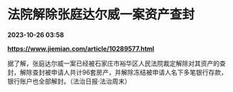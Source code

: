 # 法院解除张庭达尔威一案资产查封

**2023-10-26 03:58**

**https://www.jiemian.com/article/10289577.html**

据了解，张庭达尔威一案已经被石家庄市裕华区人民法院裁定解除对其资产的查封，解除查封被申请人共计96套房产，并解除冻结被申请人名下多笔银行存款，银行账户也全部解封。（法治日报·法治周末）